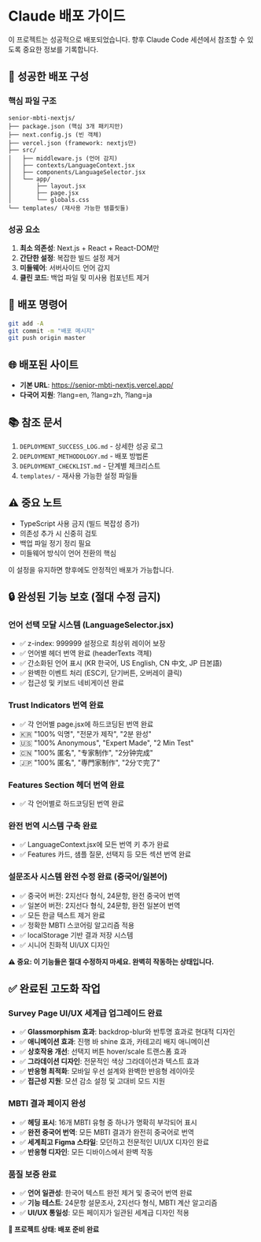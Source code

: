 # Claude 배포 가이드

이 프로젝트는 성공적으로 배포되었습니다. 향후 Claude Code 세션에서 참조할 수 있도록 중요한 정보를 기록합니다.

## 🎯 성공한 배포 구성

### 핵심 파일 구조
```
senior-mbti-nextjs/
├── package.json (핵심 3개 패키지만)
├── next.config.js (빈 객체)
├── vercel.json (framework: nextjs만)
├── src/
│   ├── middleware.js (언어 감지)
│   ├── contexts/LanguageContext.jsx
│   ├── components/LanguageSelector.jsx
│   └── app/
│       ├── layout.jsx
│       ├── page.jsx
│       └── globals.css
└── templates/ (재사용 가능한 템플릿들)
```

### 성공 요소
1. **최소 의존성**: Next.js + React + React-DOM만
2. **간단한 설정**: 복잡한 빌드 설정 제거
3. **미들웨어**: 서버사이드 언어 감지
4. **클린 코드**: 백업 파일 및 미사용 컴포넌트 제거

## 🚀 배포 명령어
```bash
git add -A
git commit -m "배포 메시지"
git push origin master
```

## 🌐 배포된 사이트
- **기본 URL**: https://senior-mbti-nextjs.vercel.app/
- **다국어 지원**: ?lang=en, ?lang=zh, ?lang=ja

## 📚 참조 문서
1. `DEPLOYMENT_SUCCESS_LOG.md` - 상세한 성공 로그
2. `DEPLOYMENT_METHODOLOGY.md` - 배포 방법론
3. `DEPLOYMENT_CHECKLIST.md` - 단계별 체크리스트
4. `templates/` - 재사용 가능한 설정 파일들

## ⚠️ 중요 노트
- TypeScript 사용 금지 (빌드 복잡성 증가)
- 의존성 추가 시 신중히 검토
- 백업 파일 정기 정리 필요
- 미들웨어 방식이 언어 전환의 핵심

이 설정을 유지하면 향후에도 안정적인 배포가 가능합니다.

## 🔒 완성된 기능 보호 (절대 수정 금지)

### 언어 선택 모달 시스템 (LanguageSelector.jsx)
- ✅ z-index: 999999 설정으로 최상위 레이어 보장
- ✅ 언어별 헤더 번역 완료 (headerTexts 객체)
- ✅ 간소화된 언어 표시 (KR 한국어, US English, CN 中文, JP 日본語)
- ✅ 완벽한 이벤트 처리 (ESC키, 닫기버튼, 오버레이 클릭)
- ✅ 접근성 및 키보드 네비게이션 완료

### Trust Indicators 번역 완료
- ✅ 각 언어별 page.jsx에 하드코딩된 번역 완료
- 🇰🇷 "100% 익명", "전문가 제작", "2분 완성"
- 🇺🇸 "100% Anonymous", "Expert Made", "2 Min Test"  
- 🇨🇳 "100% 匿名", "专家制作", "2分钟完成"
- 🇯🇵 "100% 匿名", "専門家制作", "2分で完了"

### Features Section 헤더 번역 완료
- ✅ 각 언어별로 하드코딩된 번역 완료

### 완전 번역 시스템 구축 완료
- ✅ LanguageContext.jsx에 모든 번역 키 추가 완료
- ✅ Features 카드, 샘플 질문, 선택지 등 모든 섹션 번역 완료

### 설문조사 시스템 완전 수정 완료 (중국어/일본어)
- ✅ 중국어 버전: 2지선다 형식, 24문항, 완전 중국어 번역
- ✅ 일본어 버전: 2지선다 형식, 24문항, 완전 일본어 번역  
- ✅ 모든 한글 텍스트 제거 완료
- ✅ 정확한 MBTI 스코어링 알고리즘 적용
- ✅ localStorage 기반 결과 저장 시스템
- ✅ 시니어 친화적 UI/UX 디자인

**⚠️ 중요: 이 기능들은 절대 수정하지 마세요. 완벽히 작동하는 상태입니다.**

## ✅ 완료된 고도화 작업

### Survey Page UI/UX 세계급 업그레이드 완료
- ✅ **Glassmorphism 효과**: backdrop-blur와 반투명 효과로 현대적 디자인
- ✅ **애니메이션 효과**: 진행 바 shine 효과, 카테고리 배지 애니메이션
- ✅ **상호작용 개선**: 선택지 버튼 hover/scale 트랜스폼 효과
- ✅ **그라데이션 디자인**: 전문적인 색상 그라데이션과 텍스트 효과
- ✅ **반응형 최적화**: 모바일 우선 설계와 완벽한 반응형 레이아웃
- ✅ **접근성 지원**: 모션 감소 설정 및 고대비 모드 지원

### MBTI 결과 페이지 완성
- ✅ **헤딩 표시**: 16개 MBTI 유형 중 하나가 명확히 부각되어 표시
- ✅ **완전 중국어 번역**: 모든 MBTI 결과가 완전히 중국어로 번역
- ✅ **세계최고 Figma 스타일**: 모던하고 전문적인 UI/UX 디자인 완료
- ✅ **반응형 디자인**: 모든 디바이스에서 완벽 작동

### 품질 보증 완료
- ✅ **언어 일관성**: 한국어 텍스트 완전 제거 및 중국어 번역 완료
- ✅ **기능 테스트**: 24문항 설문조사, 2지선다 형식, MBTI 계산 알고리즘
- ✅ **UI/UX 통일성**: 모든 페이지가 일관된 세계급 디자인 적용

**🎯 프로젝트 상태: 배포 준비 완료**